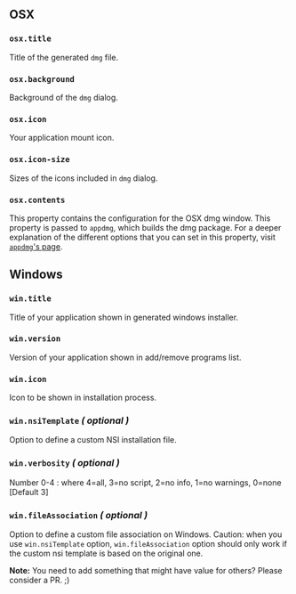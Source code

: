 ## OSX

### `osx.title`
Title of the generated `dmg` file.

### `osx.background`
Background of the `dmg` dialog.

### `osx.icon`
Your application mount icon.

### `osx.icon-size`
Sizes of the icons included in `dmg` dialog.

### `osx.contents`
This property contains the configuration for the OSX dmg window. This property is passed to `appdmg`, which builds the dmg package. For a deeper explanation of the different options that you can set in this property, visit [`appdmg`'s page](https://www.npmjs.com/package/appdmg).

## Windows

### `win.title`
Title of your application shown in generated windows installer.

### `win.version`
Version of your application shown in add/remove programs list.

### `win.icon`
Icon to be shown in installation process.

### `win.nsiTemplate` *( optional )*
Option to define a custom NSI installation file.

### `win.verbosity` *( optional )*
Number 0-4 :  where 4=all, 3=no script, 2=no info, 1=no warnings, 0=none [Default 3]

### `win.fileAssociation` *( optional )*
Option to define a custom file association on Windows.
Caution: when you use `win.nsiTemplate` option, `win.fileAssociation` option should only work
if the custom nsi template is based on the original one.

**Note:** You need to add something that might have value for others? Please consider a PR. ;)
